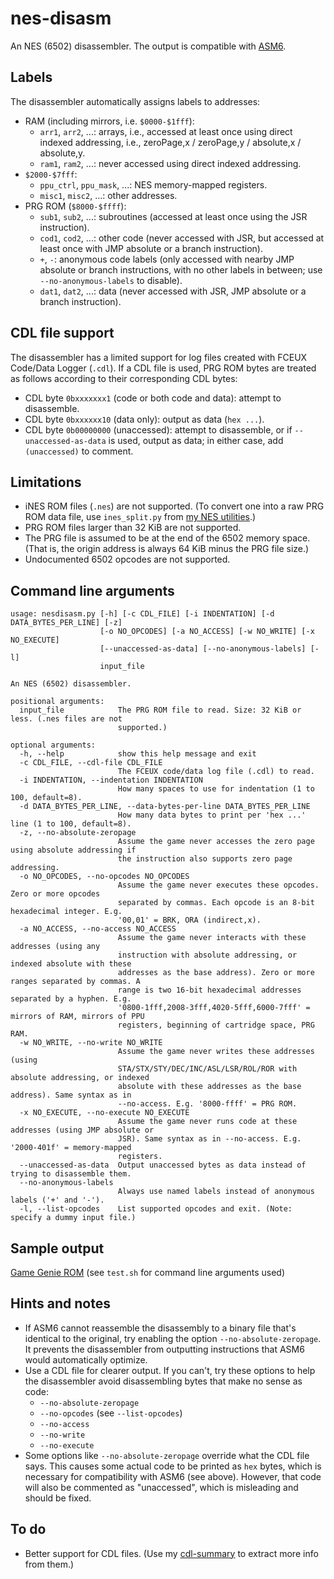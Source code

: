 # nes-disasm
An NES (6502) disassembler. The output is compatible with [ASM6](https://github.com/qalle2/asm6).

## Labels
The disassembler automatically assigns labels to addresses:
* RAM (including mirrors, i.e. `$0000-$1fff`):
  * `arr1`, `arr2`, ...: arrays, i.e., accessed at least once using direct indexed addressing, i.e., zeroPage,x / zeroPage,y / absolute,x / absolute,y.
  * `ram1`, `ram2`, ...: never accessed using direct indexed addressing.
* `$2000-$7fff`:
  * `ppu_ctrl`, `ppu_mask`, ...: NES memory-mapped registers.
  * `misc1`, `misc2`, ...: other addresses.
* PRG ROM (`$8000-$ffff`):
  * `sub1`, `sub2`, ...: subroutines (accessed at least once using the JSR instruction).
  * `cod1`, `cod2`, ...: other code (never accessed with JSR, but accessed at least once with JMP absolute or a branch instruction).
  * `+`, `-`: anonymous code labels (only accessed with nearby JMP absolute or branch instructions, with no other labels in between; use `--no-anonymous-labels` to disable).
  * `dat1`, `dat2`, ...: data (never accessed with JSR, JMP absolute or a branch instruction).

## CDL file support
The disassembler has a limited support for log files created with FCEUX Code/Data Logger (`.cdl`). If a CDL file is used, PRG ROM bytes are treated as follows according to their corresponding CDL bytes:
  * CDL byte `0bxxxxxxx1` (code or both code and data): attempt to disassemble.
  * CDL byte `0bxxxxxx10` (data only): output as data (`hex ...`).
  * CDL byte `0b00000000` (unaccessed): attempt to disassemble, or if `--unaccessed-as-data` is used, output as data; in either case, add `(unaccessed)` to comment.

## Limitations
* iNES ROM files (`.nes`) are not supported. (To convert one into a raw PRG ROM data file, use `ines_split.py` from [my NES utilities](https://github.com/qalle2/nes-util).)
* PRG ROM files larger than 32 KiB are not supported.
* The PRG file is assumed to be at the end of the 6502 memory space. (That is, the origin address is always 64 KiB minus the PRG file size.)
* Undocumented 6502 opcodes are not supported.

## Command line arguments
```
usage: nesdisasm.py [-h] [-c CDL_FILE] [-i INDENTATION] [-d DATA_BYTES_PER_LINE] [-z]
                    [-o NO_OPCODES] [-a NO_ACCESS] [-w NO_WRITE] [-x NO_EXECUTE]
                    [--unaccessed-as-data] [--no-anonymous-labels] [-l]
                    input_file

An NES (6502) disassembler.

positional arguments:
  input_file            The PRG ROM file to read. Size: 32 KiB or less. (.nes files are not
                        supported.)

optional arguments:
  -h, --help            show this help message and exit
  -c CDL_FILE, --cdl-file CDL_FILE
                        The FCEUX code/data log file (.cdl) to read.
  -i INDENTATION, --indentation INDENTATION
                        How many spaces to use for indentation (1 to 100, default=8).
  -d DATA_BYTES_PER_LINE, --data-bytes-per-line DATA_BYTES_PER_LINE
                        How many data bytes to print per 'hex ...' line (1 to 100, default=8).
  -z, --no-absolute-zeropage
                        Assume the game never accesses the zero page using absolute addressing if
                        the instruction also supports zero page addressing.
  -o NO_OPCODES, --no-opcodes NO_OPCODES
                        Assume the game never executes these opcodes. Zero or more opcodes
                        separated by commas. Each opcode is an 8-bit hexadecimal integer. E.g.
                        '00,01' = BRK, ORA (indirect,x).
  -a NO_ACCESS, --no-access NO_ACCESS
                        Assume the game never interacts with these addresses (using any
                        instruction with absolute addressing, or indexed absolute with these
                        addresses as the base address). Zero or more ranges separated by commas. A
                        range is two 16-bit hexadecimal addresses separated by a hyphen. E.g.
                        '0800-1fff,2008-3fff,4020-5fff,6000-7fff' = mirrors of RAM, mirrors of PPU
                        registers, beginning of cartridge space, PRG RAM.
  -w NO_WRITE, --no-write NO_WRITE
                        Assume the game never writes these addresses (using
                        STA/STX/STY/DEC/INC/ASL/LSR/ROL/ROR with absolute addressing, or indexed
                        absolute with these addresses as the base address). Same syntax as in
                        --no-access. E.g. '8000-ffff' = PRG ROM.
  -x NO_EXECUTE, --no-execute NO_EXECUTE
                        Assume the game never runs code at these addresses (using JMP absolute or
                        JSR). Same syntax as in --no-access. E.g. '2000-401f' = memory-mapped
                        registers.
  --unaccessed-as-data  Output unaccessed bytes as data instead of trying to disassemble them.
  --no-anonymous-labels
                        Always use named labels instead of anonymous labels ('+' and '-').
  -l, --list-opcodes    List supported opcodes and exit. (Note: specify a dummy input file.)
```

## Sample output
[Game Genie ROM](sample-output.txt) (see `test.sh` for command line arguments used)

## Hints and notes
* If ASM6 cannot reassemble the disassembly to a binary file that's identical to the original, try enabling the option `--no-absolute-zeropage`.
It prevents the disassembler from outputting instructions that ASM6 would automatically optimize.
* Use a CDL file for clearer output.
If you can't, try these options to help the disassembler avoid disassembling bytes that make no sense as code:
  * `--no-absolute-zeropage`
  * `--no-opcodes` (see `--list-opcodes`)
  * `--no-access`
  * `--no-write`
  * `--no-execute`
* Some options like `--no-absolute-zeropage` override what the CDL file says. This causes some actual code to be printed as `hex` bytes, which is necessary for compatibility with ASM6 (see above). However, that code will also be commented as "unaccessed", which is misleading and should be fixed.

## To do
* Better support for CDL files. (Use my [cdl-summary](https://github.com/qalle2/cdl-summary) to extract more info from them.)
